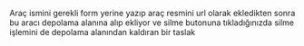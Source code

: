 Araç ismini gerekli form yerine yazıp araç resmini url olarak ekledikten sonra bu aracı depolama alanına alıp ekliyor ve silme butonuna tıkladığınızda silme işlemini de depolama alanından kaldıran bir taslak
